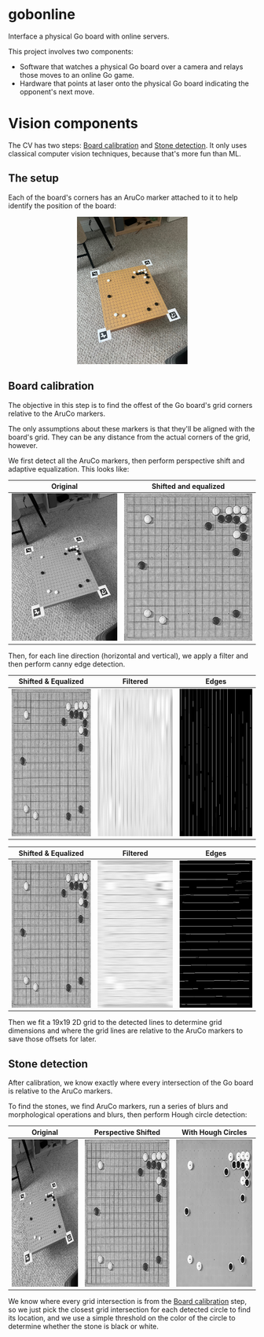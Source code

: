 # gobonline

Interface a physical Go board with online servers.

This project involves two components:

- Software that watches a physical Go board over a camera and relays those moves to an online Go game.
- Hardware that points at laser onto the physical Go board indicating the opponent's next move.

# Vision components

The CV has two steps: [Board calibration](#board-calibration) and [Stone detection](#stone-detection). It only uses classical computer vision techniques, because that's more fun than ML.

## The setup

Each of the board's corners has an AruCo marker attached to it to help identify the position of the board:

<p align="center">
  <img src="./assets/stones_overhead.jpg" height="300"/>
</p>

## Board calibration

The objective in this step is to find the offest of the Go board's grid corners relative to the AruCo markers.

The only assumptions about these markers is that they'll be aligned with the board's grid. They can be any distance from the actual corners of the grid, however.

We first detect all the AruCo markers, then perform perspective shift and adaptive equalization. This looks like:

Original |  Shifted and equalized
:-------------------------:|:-------------------------:
<img src="./assets/stones_overhead_original.png"  height="300" /> | <img src="./assets/stones_overhead_equalized.png"  height="300" />

Then, for each line direction (horizontal and vertical), we apply a filter and then perform canny edge detection.

Shifted & Equalized |  Filtered | Edges
:-------------------------:|:-------------------------:|:-------------------------:
<img src="./assets/stones_overhead_equalized.png" height="300" /> | <img src="./assets/stones_overhead_vertical_filter2D.png" height="300" /> | <img src="./assets/stones_overhead_vertical_canny.png" height="300" />

Shifted & Equalized |  Filtered | Edges
:-------------------------:|:-------------------------:|:-------------------------:
<img src="./assets/stones_overhead_equalized.png" height="300" /> | <img src="./assets/stones_overhead_horizontal_filter2D.png" height="300" /> | <img src="./assets/stones_overhead_horizontal_canny.png" height="300" />

Then we fit a 19x19 2D grid to the detected lines to determine grid dimensions and where the grid lines are relative to the AruCo markers to save those offsets for later.

## Stone detection

After calibration, we know exactly where every intersection of the Go board is relative to the AruCo markers.

To find the stones, we find AruCo markers, run a series of blurs and morphological operations and blurs, then perform Hough circle detection:

Original | Perspective Shifted | With Hough Circles
:-------------------------:|:-------------------------:|:-------------------------:
<img src="./assets/stones_overhead_original.png" height="300" /> | <img src="./assets/stones_overhead_equalized.png" height="300" /> | <img src="./assets/stones_overhead_with_circles.png" height="300" />

We know where every grid intersection is from the [Board calibration](#board-calibration) step, so we just pick the closest grid intersection for each detected circle to find its location, and we use a simple threshold on the color of the circle to determine whether the stone is black or white.
